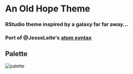 # An Old Hope Theme
### RStudio theme inspired by a galaxy far far away...
### Port of @JesseLeite's [atom syntax](https://github.com/JesseLeite/an-old-hope-syntax-atom)

## Palette
![palette](https://raw.githubusercontent.com/JesseLeite/an-old-hope-syntax-atom/master/palette.jpg)
